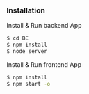 ### Installation

Install & Run backend App


```sh
$ cd BE
$ npm install
$ node server
```

Install & Run frontend App

```sh
$ npm install
$ npm start -o
```

